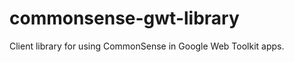 commonsense-gwt-library
=======================

Client library for using CommonSense in Google Web Toolkit apps.